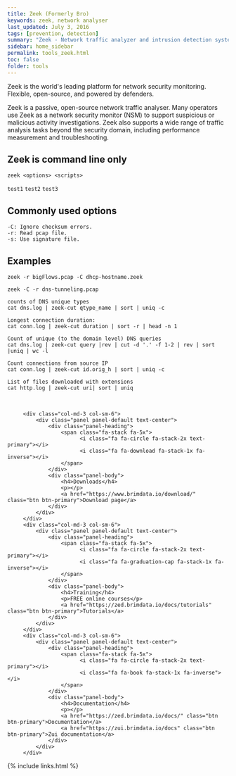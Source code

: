 ```yaml
---
title: Zeek (Formerly Bro)
keywords: zeek, network analyser
last_updated: July 3, 2016
tags: [prevention, detection] 
summary: "Zeek - Network traffic analyzer and intrusion detection system"
sidebar: home_sidebar
permalink: tools_zeek.html
toc: false
folder: tools
---
```


Zeek is the world's leading platform for network security monitoring. Flexible, open-source, and powered by defenders.

Zeek is a passive, open-source network traffic analyser. Many operators use Zeek as a network security monitor (NSM) to support suspicious or malicious activity investigations. Zeek also supports a wide range of traffic analysis tasks beyond the security domain, including performance measurement and troubleshooting.

## Zeek is command line only
```
zeek <options> <scripts>
```

`test1`
``test2``
```test3```

## Commonly used options
```
-C: Ignore checksum errors.
-r: Read pcap file.
-s: Use signature file.
```

## Examples 
```
zeek -r bigFlows.pcap -C dhcp-hostname.zeek

zeek -C -r dns-tunneling.pcap

counts of DNS unique types
cat dns.log | zeek-cut qtype_name | sort | uniq -c

Longest connection duration:
cat conn.log | zeek-cut duration | sort -r | head -n 1

Count of unique (to the domain level) DNS queries
cat dns.log | zeek-cut query |rev | cut -d '.' -f 1-2 | rev | sort |uniq | wc -l

Count connections from source IP
cat conn.log | zeek-cut id.orig_h | sort | uniq -c

List of files downloaded with extensions
cat http.log | zeek-cut uri| sort | uniq
```
<br/>
<div class="row">

         <div class="col-md-3 col-sm-6">
             <div class="panel panel-default text-center">
                 <div class="panel-heading">
                     <span class="fa-stack fa-5x">
                           <i class="fa fa-circle fa-stack-2x text-primary"></i>
                           <i class="fa fa-download fa-stack-1x fa-inverse"></i>
                     </span>
                 </div>
                 <div class="panel-body">
                     <h4>Downloads</h4>
                     <p></p>
                     <a href="https://www.brimdata.io/download/" class="btn btn-primary">Download page</a>
                 </div>
             </div>
         </div>
         <div class="col-md-3 col-sm-6">
             <div class="panel panel-default text-center">
                 <div class="panel-heading">
                     <span class="fa-stack fa-5x">
                           <i class="fa fa-circle fa-stack-2x text-primary"></i>
                           <i class="fa fa-graduation-cap fa-stack-1x fa-inverse"></i>
                     </span>
                 </div>
                 <div class="panel-body">
                     <h4>Training</h4>
                     <p>FREE online courses</p>
                     <a href="https://zed.brimdata.io/docs/tutorials" class="btn btn-primary">Tutorials</a>
                 </div>
             </div>
         </div>
         <div class="col-md-3 col-sm-6">
             <div class="panel panel-default text-center">
                 <div class="panel-heading">
                     <span class="fa-stack fa-5x">
                           <i class="fa fa-circle fa-stack-2x text-primary"></i>
                           <i class="fa fa-book fa-stack-1x fa-inverse"></i>
                     </span>
                 </div>
                 <div class="panel-body">
                     <h4>Documentation</h4>
                     <p></p>
                     <a href="https://zed.brimdata.io/docs/" class="btn btn-primary">Documentation</a>
                     <a href="https://zui.brimdata.io/docs" class="btn btn-primary">Zui documentation</a>
                 </div>
             </div>
         </div>
</div>



{% include links.html %}

